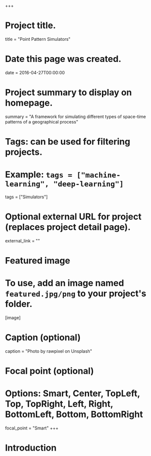 +++
# Project title.
title = "Point Pattern Simulators"

# Date this page was created.
date = 2016-04-27T00:00:00

# Project summary to display on homepage.
summary = "A framework for simulating different types of space-time patterns of a geographical process"

# Tags: can be used for filtering projects.
# Example: `tags = ["machine-learning", "deep-learning"]`
tags = ["Simulators"]

# Optional external URL for project (replaces project detail page).
external_link = ""

# Featured image
# To use, add an image named `featured.jpg/png` to your project's folder. 
[image]
  # Caption (optional)
  caption = "Photo by rawpixel on Unsplash"
  
  # Focal point (optional)
  # Options: Smart, Center, TopLeft, Top, TopRight, Left, Right, BottomLeft, Bottom, BottomRight
  focal_point = "Smart"
+++

# Introduction